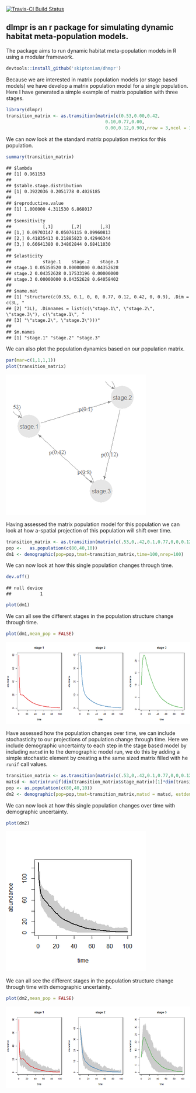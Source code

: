 [![Travis-CI Build Status](https://travis-ci.org/skiptoniam/dhmpr.svg?branch=master)](https://travis-ci.org/skiptoniam/dlmpr)

dlmpr is an r package for simulating dynamic habitat meta-population models.
----------------------------------------------------------------------------

The package aims to run dynamic habitat meta-population models in R using a modular framework.

``` r
devtools::install_github('skiptoniam/dhmpr')
```

Because we are interested in matrix population models (or stage based models) we have develop a matrix population model for a single population. Here I have generated a simple example of matrix population with three stages.

``` r
library(dlmpr)
transition_matrix <- as.transition(matrix(c(0.53,0.00,0.42,
                                      0.10,0.77,0.00,
                                      0.00,0.12,0.90),nrow = 3,ncol = 3,byrow = TRUE))
```

We can now look at the standard matrix population metrics for this population.

``` r
summary(transition_matrix)
```

    ## $lambda
    ## [1] 0.961153
    ## 
    ## $stable.stage.distribution
    ## [1] 0.3922036 0.2051778 0.4026185
    ## 
    ## $reproductive.value
    ## [1] 1.000000 4.311530 6.868017
    ## 
    ## $sensitivity
    ##            [,1]       [,2]       [,3]
    ## [1,] 0.09703147 0.05076115 0.09960813
    ## [2,] 0.41835413 0.21885823 0.42946344
    ## [3,] 0.66641380 0.34862844 0.68411030
    ## 
    ## $elasticity
    ##            stage.1    stage.2    stage.3
    ## stage.1 0.05350520 0.00000000 0.04352628
    ## stage.2 0.04352628 0.17533196 0.00000000
    ## stage.3 0.00000000 0.04352628 0.64058402
    ## 
    ## $name.mat
    ## [1] "structure(c(0.53, 0.1, 0, 0, 0.77, 0.12, 0.42, 0, 0.9), .Dim = c(3L, "          
    ## [2] "3L), .Dimnames = list(c(\"stage.1\", \"stage.2\", \"stage.3\"), c(\"stage.1\", "
    ## [3] "\"stage.2\", \"stage.3\")))"                                                    
    ## 
    ## $m.names
    ## [1] "stage.1" "stage.2" "stage.3"

We can also plot the population dynamics based on our population matrix.

``` r
par(mar=c(1,1,1,1))
plot(transition_matrix)
```

![](readme_files/figure-markdown_github/single_pop_plot-1.png)<!-- -->

Having assessed the matrix population model for this population we can look at how a-spatial projection of this population will shift over time.

``` r
transition_matrix <- as.transition(matrix(c(.53,0,.42,0.1,0.77,0,0,0.12,0.9),nrow = 3,ncol = 3,byrow = TRUE))
pop <-   as.population(c(80,40,10))
dm1 <- demographic(pop=pop,tmat=transition_matrix,time=100,nrep=100)
```

We can now look at how this single population changes through time.

``` r
dev.off()
```

    ## null device 
    ##           1

``` r
plot(dm1)
```

We can all see the different stages in the population structure change through time.

``` r
plot(dm1,mean_pop = FALSE)
```

![](readme_files/figure-markdown_github/plot_all_stages1-1.png)<!-- -->

Have assessed how the population changes over time, we can include stochasticity to our projections of population change through time. Here we include demographic uncertainty to each step in the stage based model by including `matsd` in to the demographic model run, we do this by adding a simple stochastic element by creating a the same sized matrix filled with he `runif` call values.

``` r
transition_matrix <- as.transition(matrix(c(.53,0,.42,0.1,0.77,0,0,0.12,0.9),nrow = 3,ncol = 3,byrow = TRUE))
matsd <- matrix(runif(dim(transition_matrix$stage_matrix)[1]*dim(transition_matrix$stage_matrix)[1]), dim(transition_matrix$stage_matrix)[1],dim(transition_matrix$stage_matrix)[2])
pop <- as.population(c(80,40,10))
dm2 <- demographic(pop=pop,tmat=transition_matrix,matsd = matsd, estdem = TRUE,time=100,nrep=100)
```

We can now look at how this single population changes over time with demographic uncertainty.

``` r
plot(dm2)
```

![](readme_files/figure-markdown_github/plot_all2-1.png)<!-- -->

We can all see the different stages in the population structure change through time with demographic uncertainty.

``` r
plot(dm2,mean_pop = FALSE)
```

![](readme_files/figure-markdown_github/plot_all_stages2-1.png)<!-- -->
